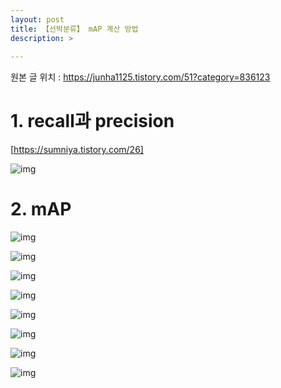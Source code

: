 ```yaml
---
layout: post
title: 【선박분류】 mAP 계산 방법
description: >  
    
---
```

원본 글 위치 : https://junha1125.tistory.com/51?category=836123

# **1. recall과 precision**

[https://sumniya.tistory.com/26]

![img](https://k.kakaocdn.net/dn/3wuIM/btqCZx8mg06/kKFHl7EIPDVzE7KIikBmD1/img.png)



 

# **2. mAP**



![img](https://k.kakaocdn.net/dn/Xhph0/btqCZxHjXV3/qVKNmdJ86XWl5ohPEzETK0/img.jpg)

![img](https://k.kakaocdn.net/dn/cAYjzm/btqC22F5oVk/RyK7yZci0BkRAEO9xlF6Ak/img.jpg)

![img](https://k.kakaocdn.net/dn/EdnfX/btqC0JAqWJj/KGdOGWLrKT0SZiiiMlLwUK/img.jpg)

![img](https://k.kakaocdn.net/dn/IAGxj/btqCXwoN6Pc/Oo9iRb2J3sEGEA2U5NBaJ1/img.jpg)

![img](https://k.kakaocdn.net/dn/WPBdJ/btqCXwoN6V1/D9Sjz1Uj1nPSrFIKnOv8Nk/img.jpg)

![img](https://k.kakaocdn.net/dn/XBXdc/btqC0LyhmrW/knXVEk23Qb0koeePK8QNZk/img.jpg)

![img](https://k.kakaocdn.net/dn/dI6mqQ/btqC22F5o1K/TFKP5pT7resU6x9aqhqxa1/img.jpg)

![img](https://k.kakaocdn.net/dn/EetHq/btqC2uph3lY/k1DuDbCSD8LTokrCgXIfN0/img.jpg)



